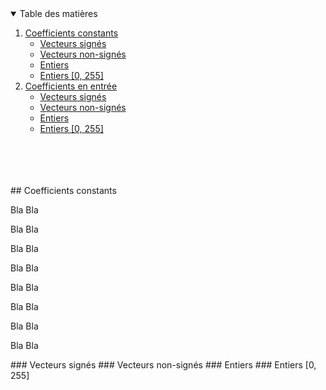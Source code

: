 <details open="open">
  <summary>Table des matières</summary>
  <ol>
    <li>
      <a href="#coefficients-constants">Coefficients constants</a>
      <ul>
        <li><a href="#vecteurs-signes">Vecteurs signés</a></li>
        <li><a href="#vecteurs-non-signes">Vecteurs non-signés</a></li>
        <li><a href="#entiers">Entiers</a></li>
        <li><a href="#entier">Entiers [0, 255]</a></li>
      </ul>
    </li>
    <li>
      <a href="#abouthproeh">Coefficients en entrée</a>
      <ul>
        <li><a href="#built-with">Vecteurs signés</a></li>
        <li><a href="#built-with">Vecteurs non-signés</a></li>
        <li><a href="#built-with">Entiers</a></li>
        <li><a href="#built-with">Entiers [0, 255]</a></li>
      </ul>
    </li>
  </ol>
</details>
<br></br>
<br></br>
## Coefficients constants

<p> Bla Bla </p>
<p> Bla Bla </p><p> Bla Bla </p><p> Bla Bla </p><p> Bla Bla </p><p> Bla Bla </p><p> Bla Bla </p><p> Bla Bla </p>
### Vecteurs signés
### Vecteurs non-signés
### Entiers
### Entiers [0, 255]
